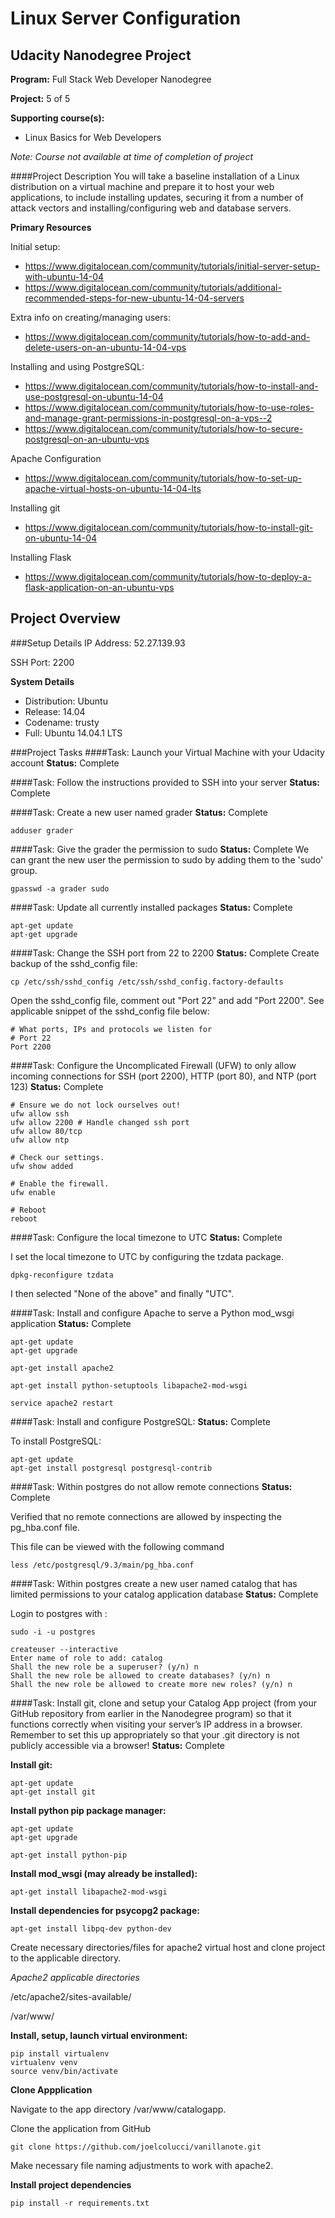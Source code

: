Linux Server Configuration
===========================
Udacity Nanodegree Project
-----------------------------
__Program:__ Full Stack Web Developer Nanodegree

__Project:__ 5 of 5

__Supporting course(s):__
* Linux Basics for Web Developers

_Note: Course not available at time of completion of project_

####Project Description
You will take a baseline installation of a Linux distribution on a virtual machine and prepare it to host your web applications, to include installing updates, securing it from a number of attack vectors and installing/configuring web and database servers.

__Primary Resources__

Initial setup:
* https://www.digitalocean.com/community/tutorials/initial-server-setup-with-ubuntu-14-04
* https://www.digitalocean.com/community/tutorials/additional-recommended-steps-for-new-ubuntu-14-04-servers

Extra info on creating/managing users:
* https://www.digitalocean.com/community/tutorials/how-to-add-and-delete-users-on-an-ubuntu-14-04-vps

Installing and using PostgreSQL:
* https://www.digitalocean.com/community/tutorials/how-to-install-and-use-postgresql-on-ubuntu-14-04
* https://www.digitalocean.com/community/tutorials/how-to-use-roles-and-manage-grant-permissions-in-postgresql-on-a-vps--2
* https://www.digitalocean.com/community/tutorials/how-to-secure-postgresql-on-an-ubuntu-vps

Apache Configuration
* https://www.digitalocean.com/community/tutorials/how-to-set-up-apache-virtual-hosts-on-ubuntu-14-04-lts

Installing git
* https://www.digitalocean.com/community/tutorials/how-to-install-git-on-ubuntu-14-04

Installing Flask
* https://www.digitalocean.com/community/tutorials/how-to-deploy-a-flask-application-on-an-ubuntu-vps


Project Overview
---------------------------
###Setup Details
IP Address: 52.27.139.93

SSH Port: 2200

__System Details__
* Distribution: Ubuntu
* Release: 14.04
* Codename: trusty
* Full: Ubuntu 14.04.1 LTS

###Project Tasks
####Task: Launch your Virtual Machine with your Udacity account
__Status:__ Complete

####Task: Follow the instructions provided to SSH into your server
__Status:__ Complete

####Task: Create a new user named grader
__Status:__ Complete
```
adduser grader
```

####Task: Give the grader the permission to sudo
__Status:__ Complete
We can grant the new user the permission to sudo by adding them to the 'sudo' group.
```
gpasswd -a grader sudo
```

####Task: Update all currently installed packages
__Status:__ Complete
```
apt-get update
apt-get upgrade
```

####Task: Change the SSH port from 22 to 2200
__Status:__ Complete
Create backup of the sshd_config file:
```
cp /etc/ssh/sshd_config /etc/ssh/sshd_config.factory-defaults
```

Open the sshd_config file, comment out "Port 22" and add "Port 2200".
See applicable snippet of the sshd_config file below:
```
# What ports, IPs and protocols we listen for
# Port 22
Port 2200
```

####Task: Configure the Uncomplicated Firewall (UFW) to only allow incoming connections for SSH (port 2200), HTTP (port 80), and NTP (port 123)
__Status:__ Complete
```
# Ensure we do not lock ourselves out!
ufw allow ssh
ufw allow 2200 # Handle changed ssh port
ufw allow 80/tcp
ufw allow ntp

# Check our settings.
ufw show added

# Enable the firewall.
ufw enable

# Reboot
reboot
```

####Task: Configure the local timezone to UTC
__Status:__ Complete

I set the local timezone to UTC by configuring the tzdata package.
```
dpkg-reconfigure tzdata
```
I then selected "None of the above" and finally "UTC".

####Task: Install and configure Apache to serve a Python mod_wsgi application
__Status:__ Complete
```
apt-get update
apt-get upgrade

apt-get install apache2

apt-get install python-setuptools libapache2-mod-wsgi

service apache2 restart
```

####Task: Install and configure PostgreSQL:
__Status:__ Complete

To install PostgreSQL:
```
apt-get update
apt-get install postgresql postgresql-contrib
```

####Task: Within postgres do not allow remote connections
__Status:__ Complete

Verified that no remote connections are allowed by inspecting the pg_hba.conf file.

This file can be viewed with the following command
```
less /etc/postgresql/9.3/main/pg_hba.conf
```

####Task: Within postgres create a new user named catalog that has limited permissions to your catalog application database
__Status:__ Complete

Login to postgres with :
```
sudo -i -u postgres
```
```
createuser --interactive
Enter name of role to add: catalog
Shall the new role be a superuser? (y/n) n
Shall the new role be allowed to create databases? (y/n) n
Shall the new role be allowed to create more new roles? (y/n) n
```

####Task: Install git, clone and setup your Catalog App project (from your GitHub repository from earlier in the Nanodegree program) so that it functions correctly when visiting your server’s IP address in a browser. Remember to set this up appropriately so that your .git directory is not publicly accessible via a browser!
__Status:__ Complete

__Install git:__
```
apt-get update
apt-get install git
```

__Install python pip package manager:__
```
apt-get update
apt-get upgrade

apt-get install python-pip
```

__Install mod_wsgi (may already be installed):__
```
apt-get install libapache2-mod-wsgi
```

__Install dependencies for psycopg2 package:__
```
apt-get install libpq-dev python-dev
```

Create necessary directories/files for apache2 virtual host and clone project
to the applicable directory.

_Apache2 applicable directories_

/etc/apache2/sites-available/

/var/www/

__Install, setup, launch virtual environment:__
```
pip install virtualenv
virtualenv venv
source venv/bin/activate
```

__Clone Appplication__

Navigate to the app directory /var/www/catalogapp.

Clone the application from GitHub
```
git clone https://github.com/joelcolucci/vanillanote.git
```

Make necessary file naming adjustments to work with apache2.

__Install project dependencies__
```
pip install -r requirements.txt
```
